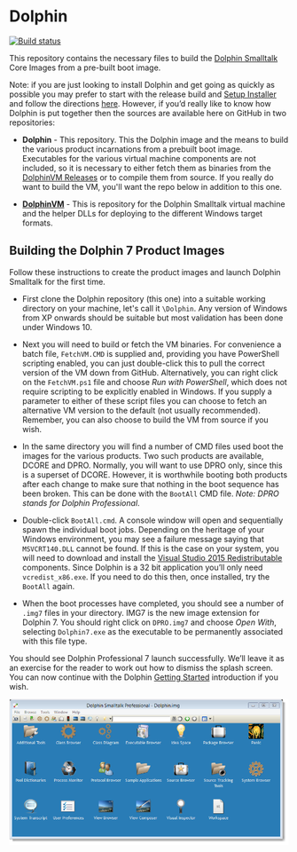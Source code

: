 # Dolphin

[![Build status](https://ci.appveyor.com/api/projects/status/scael64ohx3l6io9/branch/master?svg=true)](https://ci.appveyor.com/project/dolphinsmalltalk/dolphin-db22v/branch/master)

This repository contains the necessary files to build the [Dolphin Smalltalk](object-arts.com) Core Images from a pre-built boot image. 

Note: if you are just looking to install Dolphin and get going as quickly as possible you may prefer to start with the release build and [Setup Installer](http://object-arts.com/downloads.html) and follow the directions [here](http://object-arts.com/gettingstarted.html). However, if you’d really like to know how Dolphin is put together then the sources are available here on GitHub in two repositories:

* **Dolphin** - This repository. This the Dolphin image and the means to build the various product incarnations from a prebuilt boot image. Executables for the various virtual machine components are not included, so it is necessary to either fetch them as binaries from the [DolphinVM Releases](https://github.com/dolphinsmalltalk/DolphinVM/releases) or to compile them from source. If you really do want to build the VM, you'll want the repo below in addition to this one.

* **[DolphinVM](https://github.com/dolphinsmalltalk/DolphinVM)** - This is repository for the Dolphin Smalltalk virtual machine and the helper DLLs for deploying to the different Windows target formats.

## Building the Dolphin 7 Product Images

Follow these instructions to create the product images and launch Dolphin Smalltalk for the first time.

* First clone the Dolphin repository (this one) into a suitable working directory on your machine, let's call it `\Dolphin`. Any version of Windows from XP onwards should be suitable but most validation has been done under Windows 10.

* Next you will need to build or fetch the VM binaries. For convenience a batch file, `FetchVM.CMD` is supplied and, providing you have PowerShell scripting enabled, you can just double-click this to pull the correct version of the VM down from GitHub. Alternatively, you can right click on the `FetchVM.ps1` file and choose _Run with PowerShell_, which does not require scripting to be explicitly enabled in Windows. If you supply a parameter to either of these script files you can choose to fetch an alternative VM version to the default (not usually recommended). Remember, you can also choose to build the VM from source if you wish.

* In the same directory you will find a number of CMD files used boot the images for the various products. Two such products are available, DCORE and DPRO. Normally, you will want to use DPRO only, since this is a superset of DCORE. However, it is worthwhile booting both products after each change to make sure that nothing in the boot sequence has been broken. This can be done with the `BootAll` CMD file. _Note: DPRO stands for Dolphin Professional_.

* Double-click `BootAll.cmd`. A console window will open and sequentially spawn the individual boot jobs. Depending on the heritage of your Windows environment, you may see a failure message saying that `MSVCRT140.DLL` cannot be found. If this is the case on your system, you will need to download and install the [Visual Studio 2015 Redistributable](https://www.microsoft.com/en-us/download/details.aspx?id=48145) components. Since Dolphin is a 32 bit application you’ll only need `vcredist_x86.exe`. If you need to do this then, once installed, try the `BootAll` again.

* When the boot processes have completed, you should see a number of `.img7` files in your directory. IMG7 is the new image extension for Dolphin 7. You should right click on `DPRO.img7` and choose _Open With_, selecting `Dolphin7.exe` as the executable to be permanently associated with this file type.

You should see Dolphin Professional 7 launch successfully. We’ll leave it as an exercise for the reader to work out how to dismiss the splash screen. You can now continue with the Dolphin [Getting Started](http://object-arts.com/gettingstarted.html) introduction if you wish.

![Dolphin System Folder](https://raw.githubusercontent.com/dolphinsmalltalk/Dolphin/master/Help/Images/SystemFolder.png)


